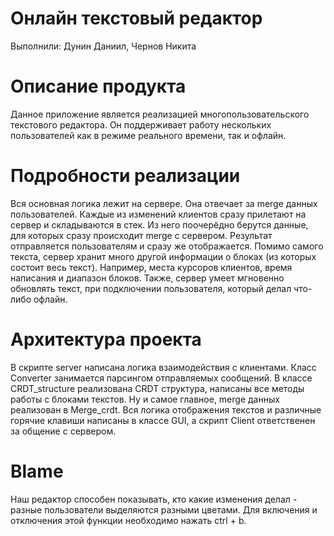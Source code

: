 # Онлайн текстовый редактор
Выполнили: Дунин Даниил, Чернов Никита

# Описание продукта
Данное приложение является реализацией многопользовательского текстового редактора. Он поддерживает работу нескольких пользователей как в режиме реального времени, так и офлайн.

# Подробности реализации
Вся основная логика лежит на сервере. Она отвечает за merge данных пользователей. Каждые из изменений клиентов сразу прилетают на сервер и складываются в стек. Из него поочерёдно берутся данные, для которых сразу происходит merge с сервером. Результат отправляется пользователям и сразу же отображается. Помимо самого текста, сервер хранит много другой информации о блоках (из которых состоит весь текст). Например, места курсоров клиентов, время написания и диапазон блоков. Также, сервер умеет мгновенно обновлять текст, при подключении пользователя, который делал что-либо офлайн.

# Архитектура проекта
В скрипте server написана логика взаимодействия с клиентами. Класс Converter занимается парсингом отправляемых сообщений. В классе CRDT_structure реализована CRDT структура, написаны все методы работы с блоками текстов. Ну и самое главное, merge данных реализован в Merge_crdt. Вся логика отображения текстов и различные горячие клавиши написаны в классе GUI, а скрипт Client ответственен за общение с сервером. 

# Blame
Наш редактор способен показывать, кто какие изменения делал - разные пользователи выделяются разными цветами. Для включения и отключения этой функции необходимо нажать ctrl + b.

